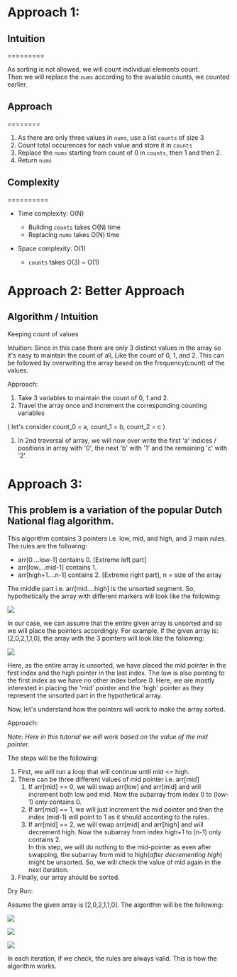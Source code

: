 # Approach 1:
## Intuition
=========

As sorting is not allowed, we will count individual elements count.\
Then we will replace the `nums` according to the available counts, we counted earlier.

## Approach
========

1.  As there are only three values in `nums`, use a list `counts` of size 3
2.  Count total occurences for each value and store it in `counts`
3.  Replace the `nums` starting from count of 0 in `counts`, then 1 and then 2.
4.  Return `nums`

## Complexity
==========

-   Time complexity: O(N)

    -   Building `counts` takes O(N) time
    -   Replacing `nums` takes O(N) time
-   Space complexity: O(1)

    -   `counts` takes O(3) ~ O(1)



# Approach 2: Better Approach
## Algorithm / Intuition
Keeping count of values

Intuition: Since in this case there are only 3 distinct values in the array so it's easy to maintain the count of all, Like the count of 0, 1, and 2. This can be followed by overwriting the array based on the frequency(count) of the values.

Approach: 

1.  Take 3 variables to maintain the count of 0, 1 and 2.
2.  Travel the array once and increment the corresponding counting variables

( let's consider count_0 = a, count_1 = b, count_2 = c )

1.  In 2nd traversal of array, we will now over write the first 'a' indices / positions in array with '0', the next 'b' with '1' and the remaining 'c' with '2'.



# Approach 3:
## This problem is a variation of the popular **Dutch National flag algorithm**.

This algorithm contains 3 pointers i.e. low, mid, and high, and 3 main rules.  The rules are the following:

-   arr[0....low-1] contains 0. [Extreme left part]
-   arr[low....mid-1] contains 1.
-   arr[high+1....n-1] contains 2. [Extreme right part], n = size of the array

The middle part i.e. arr[mid....high] is the unsorted segment. So, hypothetically the array with different markers will look like the following:

![](https://static.takeuforward.org/wp/uploads/2023/03/Screenshot-2023-03-18-171206.png)

In our case, we can assume that the entire given array is unsorted and so we will place the pointers accordingly. For example, if the given array is: [2,0,2,1,1,0], the array with the 3 pointers will look like the following:

![](https://static.takeuforward.org/wp/uploads/2023/03/Screenshot-2023-03-18-171326.png)

Here, as the entire array is unsorted, we have placed the mid pointer in the first index and the high pointer in the last index. The low is also pointing to the first index as we have no other index before 0. Here, we are mostly interested in placing the 'mid' pointer and the 'high' pointer as they represent the unsorted part in the hypothetical array.

Now, let's understand how the pointers will work to make the array sorted.

Approach:

Note: *Here in this tutorial we will work based on the value of the mid pointer.*

The steps will be the following:

1.  First, we will run a loop that will continue until mid <= high.
2.  There can be three different values of mid pointer i.e. arr[mid]
    1.  If arr[mid] == 0, we will swap arr[low] and arr[mid] and will increment both low and mid. Now the subarray from index 0 to (low-1) only contains 0.
    2.  If arr[mid] == 1, we will just increment the mid pointer and then the index (mid-1) will point to 1 as it should according to the rules.
    3.  If arr[mid] == 2, we will swap arr[mid] and arr[high] and will decrement high. Now the subarray from index high+1 to (n-1) only contains 2.\
        In this step, we will do nothing to the mid-pointer as even after swapping, the subarray from mid to high(*after decrementing high*) might be unsorted. So, we will check the value of mid again in the next iteration.
3.  Finally, our array should be sorted.

Dry Run:

Assume the given array is [2,0,2,1,1,0]. The algorithm will be the following:

![](https://static.takeuforward.org/wp/uploads/2023/03/Screenshot-2023-03-18-171428.png)

![](https://static.takeuforward.org/wp/uploads/2023/03/Screenshot-2023-03-18-173242.png)

![](https://static.takeuforward.org/wp/uploads/2023/03/Screenshot-2023-03-18-173322.png)

In each iteration, if we check, the rules are always valid. This is how the algorithm works.
